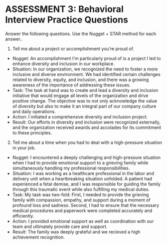 # ASSESSMENT 3: Behavioral Interview Practice Questions

Answer the following questions. Use the Nugget + STAR method for each answer..

1. Tell me about a project or accomplishment you’re proud of.

- Nugget:  An accomplishment I'm particularly proud of is a project I led to enhance diversity and inclusion in our workplace.
- Situation: In our organization, we recognized the need to foster a more inclusive and diverse environment. We had identified certain challenges related to diversity, equity, and inclusion, and there was a growing awareness of the importance of addressing these issues.
- Task: The task at hand was to create and lead a diversity and inclusion initiative that would engage all levels of the organization and drive positive change. The objective was to not only acknowledge the value of diversity but also to make it an integral part of our company culture and daily operations.
- Action: I initiated a comprehensive diversity and inclusion project.
- Result: Our efforts in diversity and inclusion were recognized externally, and the organization received awards and accolades for its commitment to these principles.

2. Tell me about a time when you had to deal with a high-pressure situation in your job.

- Nugget: I encountered a deeply challenging and high-pressure situation when I had to provide emotional support to a grieving family while simultaneously handling my professional responsibilities.
- Situation:  I was working as a healthcare professional in the labor and delivery unit when a heartbreaking situation unfolded. A patient had experienced a fetal demise, and I was responsible for guiding the family through this traumatic event while also fulfilling my medical duties.
- Task: My task was two-fold: First, I needed to provide the grieving family with compassion, empathy, and support during a moment of profound loss and sadness. Second, I had to ensure that the necessary medical procedures and paperwork were completed accurately and efficiently.
- Action: I provided emotional support as well as coordination with our team and ultimately provide care and support. 
- Result: The family was deeply grateful and we recieved a high achievement recognition.    